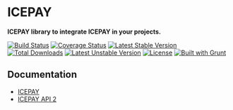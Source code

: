 # ICEPAY

**ICEPAY library to integrate ICEPAY in your projects.**

[![Build Status](https://travis-ci.org/icepay/icepay.svg?branch=develop)](https://travis-ci.org/icepay/icepay)
[![Coverage Status](https://coveralls.io/repos/icepay/icepay/badge.png?branch=develop)](https://coveralls.io/r/icepay/icepay?branch=develop)
[![Latest Stable Version](https://poser.pugx.org/icepay/icepay/v/stable.svg)](https://packagist.org/packages/icepay/icepay)
[![Total Downloads](https://poser.pugx.org/icepay/icepay/downloads.svg)](https://packagist.org/packages/icepay/icepay)
[![Latest Unstable Version](https://poser.pugx.org/icepay/icepay/v/unstable.svg)](https://packagist.org/packages/icepay/icepay)
[![License](https://poser.pugx.org/icepay/icepay/license.svg)](https://packagist.org/packages/icepay/icepay)
[![Built with Grunt](https://cdn.gruntjs.com/builtwith.png)](http://gruntjs.com/)

## Documentation

*	[ICEPAY](http://www.icepay.com/)
*	[ICEPAY API 2](http://www.icepay.com/api-2-en)
